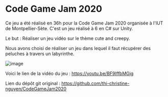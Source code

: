# Code Game Jam 2020

Ce jeu a été réalisé en 36h pour la Code Game Jam 2020 organisée à l'IUT de Montpellier-Sète. C'est un jeu réalisé à 6 en C# sur Unity.

Le but : Réaliser un jeu vidéo sur le thème cute and creepy.

Nous avons choisi de réaliser un jeu dans lequel il faut récupérer des peluches à travers un labyrinthe.

![image](https://github.com/LeaSerrano/CodeGameJam-2020/assets/113998552/4f511b3c-3978-43a6-b2bd-3b1eb605d16c)

Voici le lien de la vidéo du jeu : https://youtu.be/BF9IffbMGjg

Lien du dépôt git original : https://github.com/thi-christine-nguyen/CodeGameJam2020

